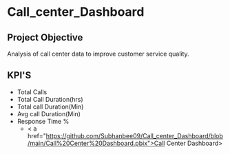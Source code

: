 # Call_center_Dashboard
## Project Objective
  Analysis of call center data to improve customer service quality.
## KPI'S
- Total Calls
- Total Call Duration(hrs)
- Total call Duration(Min)
- Avg call Duration(Min)
- Response Time %
  - < a href="https://github.com/Subhanbee09/Call_center_Dashboard/blob/main/Call%20Center%20Dashboard.pbix">Call Center Dashboard></a>

